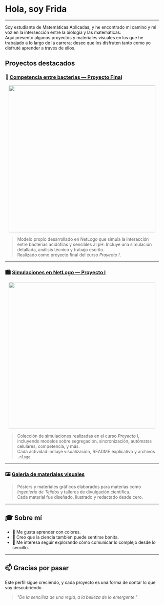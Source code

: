 # Hola, soy Frida
---
Soy estudiante de Matemáticas Aplicadas, y he encontrado mi camino y mi voz en la intersección entre la biología y las matemáticas.  
Aquí presento algunos proyectos y materiales visuales en los que he trabajado a lo largo de la carrera; deseo que los disfruten tanto como yo disfruté aprender a través de ellos.

## Proyectos destacados

### 🧫 [Competencia entre bacterias — Proyecto Final](https://github.com/FridaVargas/COMPETENCIA-BACTERIAS-MBA)

<p align="center">
  <a href="https://github.com/FridaVargas/COMPETENCIA-BACTERIAS-MBA">
    <img src="https://github.com/FridaVargas/COMPETENCIA-BACTERIAS-MBA/raw/main/GIFsEscenarios/Escenario1.gif" width="480"/>
  </a>
</p>

> Modelo propio desarrollado en NetLogo que simula la interacción entre bacterias acidófilas y sensibles al pH. Incluye una simulación detallada, análisis técnico y trabajo escrito.  
> Realizado como proyecto final del curso *Proyecto I*.

---

### 🏙️ [Simulaciones en NetLogo — Proyecto I](https://github.com/FridaVargas/proyecto_1/tree/main)

<p align="center">
  <a href="https://github.com/FridaVargas/proyecto_1">
    <img src="https://github.com/FridaVargas/proyecto_1/blob/d6dcf8351100dd15ee1ff530cbbfb9c5b6e7a348/GIFs/SchellingGrupos.gif" width="480"/>
  </a>
</p>

> Colección de simulaciones realizadas en el curso *Proyecto I*, incluyendo modelos sobre segregación, sincronización, autómatas celulares, competencia, y más.  
> Cada actividad incluye visualización, README explicativo y archivos `.nlogo`.

---

### 🖼️ [Galería de materiales visuales](https://github.com/FridaVargas/posters-divulgacion)

> Pósters y materiales gráficos elaborados para materias como *Ingeniería de Tejidos* y talleres de divulgación científica.  
> Cada material fue diseñado, ilustrado y redactado desde cero.

---

## 🎓 Sobre mí

- 🌈 Me gusta aprender con colores.  
- 🌱 Creo que la ciencia también puede sentirse bonita.  
- 🧠 Me interesa seguir explorando cómo comunicar lo complejo desde lo sencillo.

---

## 📫 Gracias por pasar

Este perfil sigue creciendo, y cada proyecto es una forma de contar lo que voy descubriendo.  

> *"De la sencillez de una regla, a la belleza de lo emergente."*
